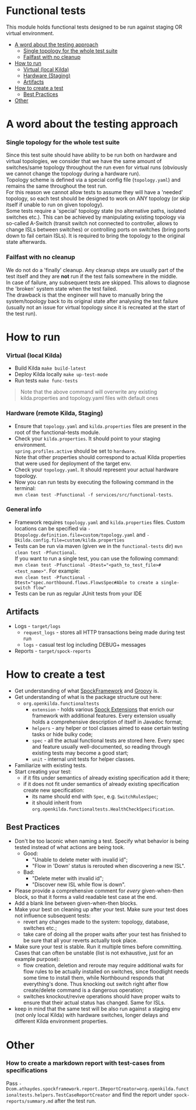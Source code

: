 # Functional tests
This module holds functional tests designed to be run against staging OR virtual environment.
- [A word about the testing approach](#a-word-about-the-testing-approach)
  - [Single topology for the whole test suite](#single-topology-for-the-whole-test-suite)
  - [Failfast with no cleanup](#failfast-with-no-cleanup)
- [How to run](#how-to-run)
	- [Virtual (local Kilda)](#virtual-local-kilda)
	- [Hardware (Staging)](#hardware-staging)
	- [Artifacts](#artifacts)
- [How to create a test](#how-to-create-a-test)
	- [Best Practices](#best-practices)
- [Other](#other)

# A word about the testing approach
### Single topology for the whole test suite
Since this test suite should have ability to be run both on hardware and virtual topologies,
we consider that we have the same amount of switches/same topology throughout the run even
for virtual runs (obviously we cannot change the topology during a hardware run).  
Topology scheme is defined via a special config file (`topology.yaml`) and remains the same throughout
the test run.  
For this reason we cannot allow tests to assume they will have a 'needed' topology, so each
test should be designed to work on ANY topology (or skip itself if unable to run on given topology).  
Some tests require a 'special' topology state (no alternative paths, isolated switches etc.).
This can be achieved by manipulating existing topology via so-called A-Switch (transit switch not
connected to controller, allows to change ISLs between switches) or controlling ports on
switches (bring ports down to fail certain ISLs).
It is required to bring the topology to the original state afterwards.

### Failfast with no cleanup
We do not do a 'finally' cleanup. Any cleanup steps are usually part of the test itself and they
are **not** run if the test fails somewhere in the middle.  
In case of failure, any subsequent tests are skipped. This allows to diagnose the 'broken' system state when the test failed.  
The drawback is that the engineer will have to manually bring the system/topology back to its original
state after analysing the test failure (usually not an issue for virtual topology since it is
recreated at the start of the test run).  

# How to run
### Virtual (local Kilda)
- Build Kilda `make build-latest`
- Deploy Kilda locally `make up-test-mode`
- Run tests `make func-tests`
> Note that the above command will overwrite any existing kilda.properties and topology.yaml 
files with default ones

### Hardware (remote Kilda, Staging)
- Ensure that `topology.yaml` and
`kilda.properties` files are present in the root of the functional-tests module.
- Check your `kilda.properties`. It should point to your staging environment.  
`spring.profiles.active` should be set to `hardware`.  
Note that other properties should 
correspond to actual Kilda properties that were used for deployment of the target env.
- Check your `topology.yaml`. It should represent your actual hardware topology.
- Now you can run tests by executing the following command in the terminal:  
`mvn clean test -Pfunctional -f services/src/functional-tests`.

### General info
- Framework requires `topology.yaml` and `kilda.properties` files. Custom locations can be specified via
`-Dtopology.definition.file=custom/topology.yaml` and `-Dkilda.config.file=custom/kilda.properties`
- Tests can be run via maven (given we in the `functional-tests` dir) 
`mvn clean test -Pfunctional`.  
If you want to run a single test, you can use the following command:  
`mvn clean test -Pfunctional -Dtest="<path_to_test_file>#<test_name>"`.
For example:  
`mvn clean test -Pfunctional -Dtest="spec.northbound.flows.FlowsSpec#Able to create a single-switch flow"`
- Tests can be run as regular JUnit tests from your IDE

## Artifacts
* Logs - ```target/logs```
  * `request_logs` - stores all HTTP transactions being made during test run
  * `logs` - casual test log including DEBUG+ messages
* Reports - ```target/spock-reports```

# How to create a test
- Get understanding of what [SpockFramework](http://spockframework.org/) and [Groovy](http://groovy-lang.org/) is.
- Get understanding of what is the package structure out here:
  - `org.openkilda.functionaltests`
    - `extension` - holds various [Spock Extensions](http://spockframework.org/spock/docs/1.1/extensions.html)
    that enrich our framework with additional features. Every extension usually holds a comprehensive description
    of itself in Javadoc format;
    - `helpers` - any helper or tool classes aimed to ease certain testing tasks or hide bulky code;
    - `spec` - all the actual functional tests are stored here. Every spec and feature usually well-documented, so reading through existing tests may become a good start;
    - `unit` - internal unit tests for helper classes.
- Familiarize with existing tests.
- Start creating your test:
  - if it fits under semantics of already existing specification add it there;
  - if it does not fit under semantics of already existing specification create new specification:
    - its name should end with `Spec`, e.g. `SwitchRulesSpec`;
    - it should inherit from `org.openkilda.functionaltests.HealthCheckSpecification`.

## Best Practices
- Don't be too laconic when naming a test. Specify what behavior is being tested instead
of what actions are being took.  
  - Good:
    - "Unable to delete meter with invalid id";
    - "Flow in 'Down' status is rerouted when discovering a new ISL".
  - Bad:
    - "Delete meter with invalid id";
    - "Discover new ISL while flow is down".
- Please provide a comprehensive comment for *every* given-when-then block, so that it forms a valid readable
test case at the end.
- Add a blank line between given-when-then blocks.
- Make your best on cleaning up after your test. Make sure your test does not influence subsequent tests:
  - revert any changes made to the system: topology, database, switches etc.;
  - take care of doing all the proper waits after your test has finished to be sure that all your reverts actually took
  place.
- Make sure your test is stable. Run it multiple times before committing. Cases that can often be unstable
(list is not exhaustive, just for an example purpose):
  - flow creation, deletion and reroute may require additional waits for flow rules to be actually installed
  on switches, since floodlight needs some time to install them, while Northbound responds that everything's done.
  Thus knocking out switch right after flow create/delete command is a dangerous operation;
  - switches knockout/revive operations should have proper waits to ensure that their actual status has changed.
  Same for ISLs.
- keep in mind that the same test will be also run against a staging env (not only local Kilda) with hardware switches, longer delays and different Kilda environment properties.

# Other
### How to create a markdown report with test-cases from specifications
Pass `-Dcom.athaydes.spockframework.report.IReportCreator=org.openkilda.functionaltests.helpers.TestCaseReportCreator`
and find the report under `spock-reports/summary.md` after the test run.
